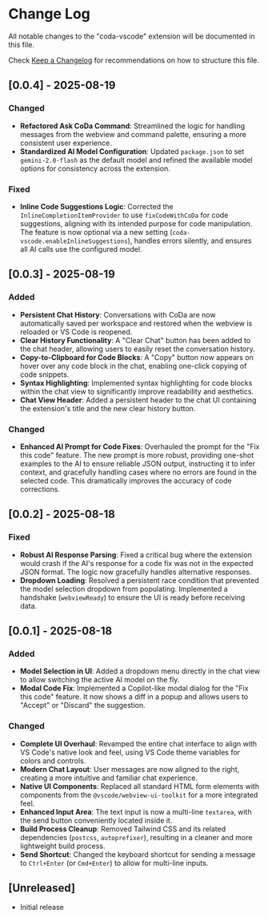 # Change Log

All notable changes to the "coda-vscode" extension will be documented in this file.

Check [Keep a Changelog](http://keepachangelog.com/) for recommendations on how to structure this file.

## [0.0.4] - 2025-08-19

### Changed

- **Refactored Ask CoDa Command**: Streamlined the logic for handling messages from the webview and command palette, ensuring a more consistent user experience.
- **Standardized AI Model Configuration**: Updated `package.json` to set `gemini-2.0-flash` as the default model and refined the available model options for consistency across the extension.

### Fixed

- **Inline Code Suggestions Logic**: Corrected the `InlineCompletionItemProvider` to use `fixCodeWithCoDa` for code suggestions, aligning with its intended purpose for code manipulation. The feature is now optional via a new setting (`coda-vscode.enableInlineSuggestions`), handles errors silently, and ensures all AI calls use the configured model.

## [0.0.3] - 2025-08-19

### Added

- **Persistent Chat History**: Conversations with CoDa are now automatically saved per workspace and restored when the webview is reloaded or VS Code is reopened.
- **Clear History Functionality**: A "Clear Chat" button has been added to the chat header, allowing users to easily reset the conversation history.
- **Copy-to-Clipboard for Code Blocks**: A "Copy" button now appears on hover over any code block in the chat, enabling one-click copying of code snippets.
- **Syntax Highlighting**: Implemented syntax highlighting for code blocks within the chat view to significantly improve readability and aesthetics.
- **Chat View Header**: Added a persistent header to the chat UI containing the extension's title and the new clear history button.

### Changed

- **Enhanced AI Prompt for Code Fixes**: Overhauled the prompt for the "Fix this code" feature. The new prompt is more robust, providing one-shot examples to the AI to ensure reliable JSON output, instructing it to infer context, and gracefully handling cases where no errors are found in the selected code. This dramatically improves the accuracy of code corrections.

## [0.0.2] - 2025-08-18

### Fixed

- **Robust AI Response Parsing**: Fixed a critical bug where the extension would crash if the AI's response for a code fix was not in the expected JSON format. The logic now gracefully handles alternative responses.
- **Dropdown Loading**: Resolved a persistent race condition that prevented the model selection dropdown from populating. Implemented a handshake (`webviewReady`) to ensure the UI is ready before receiving data.

## [0.0.1] - 2025-08-18

### Added

- **Model Selection in UI**: Added a dropdown menu directly in the chat view to allow switching the active AI model on the fly.
- **Modal Code Fix**: Implemented a Copilot-like modal dialog for the "Fix this code" feature. It now shows a diff in a popup and allows users to "Accept" or "Discard" the suggestion.

### Changed

- **Complete UI Overhaul**: Revamped the entire chat interface to align with VS Code's native look and feel, using VS Code theme variables for colors and controls.
- **Modern Chat Layout**: User messages are now aligned to the right, creating a more intuitive and familiar chat experience.
- **Native UI Components**: Replaced all standard HTML form elements with components from the `@vscode/webview-ui-toolkit` for a more integrated feel.
- **Enhanced Input Area**: The text input is now a multi-line `textarea`, with the send button conveniently located inside it.
- **Build Process Cleanup**: Removed Tailwind CSS and its related dependencies (`postcss`, `autoprefixer`), resulting in a cleaner and more lightweight build process.
- **Send Shortcut**: Changed the keyboard shortcut for sending a message to `Ctrl+Enter` (or `Cmd+Enter`) to allow for multi-line inputs.

## [Unreleased]

- Initial release